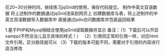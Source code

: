 花20~30分钟时间，继续练习jqGrid的使用，保存代码提交。
制作中英文双语数据
将上述制作的数据通过jqGrid渲染到网页上
创建数据库与表，将上述制作的中英文双语数据导入数据库中
直接通过pdo访问数据库并包装返回结果

1.基于PHP和Mysql相结合使用jqGrid读取数据并显示
备注：（1）下载后可以开启xampp(不然没法儿显示具体的样式！）
（2）引用同正常的引用一样，对应html文件引用，区分路径就可以
（3）下载的版本可能不同，需要对于引用的内容进行适当修改

